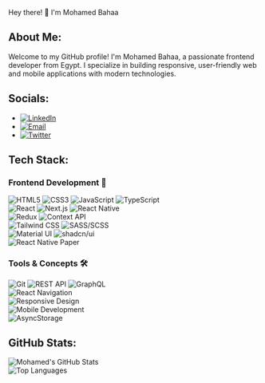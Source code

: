 Hey there! 👋 I'm Mohamed Bahaa

## About Me:
Welcome to my GitHub profile! I'm Mohamed Bahaa, a passionate frontend developer from Egypt. I specialize in building responsive, user-friendly web and mobile applications with modern technologies.

## Socials:
- [![LinkedIn](https://img.shields.io/badge/LinkedIn-blue?logo=linkedin)](https://linkedin.com/in/yourprofile)
- [![Email](https://img.shields.io/badge/Email-red?logo=gmail)](mailto:your.email@example.com)
- [![Twitter](https://img.shields.io/badge/Twitter-blue?logo=twitter)](https://twitter.com/yourprofile)

## Tech Stack:
### Frontend Development 🚀
![HTML5](https://img.shields.io/badge/HTML5-E34F26?logo=html5&logoColor=white&style=flat) 
![CSS3](https://img.shields.io/badge/CSS3-1572B6?logo=css3&logoColor=white&style=flat) 
![JavaScript](https://img.shields.io/badge/JavaScript-F7DF1E?logo=javascript&logoColor=black&style=flat) 
![TypeScript](https://img.shields.io/badge/TypeScript-3178C6?logo=typescript&logoColor=white&style=flat)  
![React](https://img.shields.io/badge/React-61DAFB?logo=react&logoColor=black&style=flat) 
![Next.js](https://img.shields.io/badge/Next.js-000000?logo=next.js&logoColor=white&style=flat) 
![React Native](https://img.shields.io/badge/React%20Native-61DAFB?logo=react&logoColor=black&style=flat)  
![Redux](https://img.shields.io/badge/Redux-764ABC?logo=redux&logoColor=white&style=flat) 
![Context API](https://img.shields.io/badge/Context%20API-61DAFB?logo=react&logoColor=black&style=flat)  
![Tailwind CSS](https://img.shields.io/badge/Tailwind%20CSS-38B2AC?logo=tailwind-css&logoColor=white&style=flat) 
![SASS/SCSS](https://img.shields.io/badge/SASS%2FSCSS-CC6699?logo=sass&logoColor=white&style=flat)  
![Material UI](https://img.shields.io/badge/Material%20UI-0081CB?logo=material-ui&logoColor=white&style=flat) 
![shadcn/ui](https://img.shields.io/badge/shadcn%2Fui-000000?logo=shadcn&logoColor=white&style=flat)  
![React Native Paper](https://img.shields.io/badge/React%20Native%20Paper-4A90E2?logo=react&logoColor=white&style=flat)

### Tools & Concepts 🛠️
![Git](https://img.shields.io/badge/Git-F05032?logo=git&logoColor=white&style=flat) 
![REST API](https://img.shields.io/badge/REST%20API-000000?logo=rest&logoColor=white&style=flat) 
![GraphQL](https://img.shields.io/badge/GraphQL-E10098?logo=graphql&logoColor=white&style=flat)  
![React Navigation](https://img.shields.io/badge/React%20Navigation-61DAFB?logo=react&logoColor=black&style=flat)  
![Responsive Design](https://img.shields.io/badge/Responsive%20Design-00C7B7?logo=responsive-design&logoColor=white&style=flat)  
![Mobile Development](https://img.shields.io/badge/Mobile%20Development-4285F4?logo=mobile&logoColor=white&style=flat)  
![AsyncStorage](https://img.shields.io/badge/AsyncStorage-FFCA28?logo=react&logoColor=black&style=flat)

## GitHub Stats:
![Mohamed's GitHub Stats](https://github-readme-stats.vercel.app/api?username=yourusername&show_icons=true&theme=dracula&hide_border=true)  
![Top Languages](https://github-readme-stats.vercel.app/api/top-langs/?username=yourusername&layout=compact&theme=dracula&hide_border=true)

